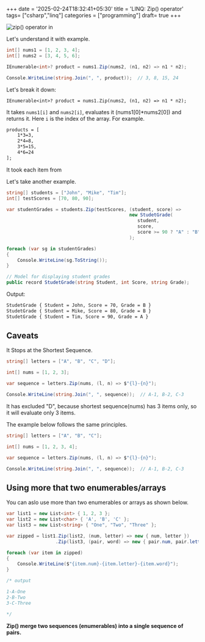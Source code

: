+++
date = '2025-02-24T18:32:41+05:30'
title = 'LINQ: Zip() operator'
tags= ["csharp","linq"]
categories = ["programming"]
draft= true
+++

![zip() operator in](/images/zip.png)

Let's understand it with example.

```cs
int[] nums1 = [1, 2, 3, 4];
int[] nums2 = [3, 4, 5, 6];

IEnumerable<int>? product = nums1.Zip(nums2, (n1, n2) => n1 * n2);

Console.WriteLine(string.Join(", ", product));  // 3, 8, 15, 24
```

Let's break it down:

`IEnumerable<int>? product = nums1.Zip(nums2, (n1, n2) => n1 * n2);`

It takes `nums1[i]` and `nums2[i]`, evaluates it (nums1[0]\*nums2[0]) and returns it. Here `i` is the index of the array. For example.

```txt
products = [
    1*3=3,
    2*4=8,
    3*5=15,
    4*6=24
];
```

It took each item from

Let's take another example.

```cs
string[] students = ["John", "Mike", "Tim"];
int[] testScores = [70, 80, 90];

var studentGrades = students.Zip(testScores, (student, score) =>
                                             new StudetGrade(
                                                student,
                                                score,
                                                score >= 90 ? "A" : "B")
                                             );

foreach (var sg in studentGrades)
{
    Console.WriteLine(sg.ToString());
}

// Model for displaying student grades
public record StudetGrade(string Student, int Score, string Grade);
```

Output:

```bash
StudetGrade { Student = John, Score = 70, Grade = B }
StudetGrade { Student = Mike, Score = 80, Grade = B }
StudetGrade { Student = Tim, Score = 90, Grade = A }
```

## Caveats

It Stops at the Shortest Sequence.

```cs
string[] letters = ["A", "B", "C", "D"];

int[] nums = [1, 2, 3];

var sequence = letters.Zip(nums, (l, n) => $"{l}-{n}");

Console.WriteLine(string.Join(", ", sequence));  // A-1, B-2, C-3
```

It has excluded "D", because shortest sequence(nums) has 3 items only, so it will evaluate only 3 items.

The example below follows the same principles.

```cs
string[] letters = ["A", "B", "C"];

int[] nums = [1, 2, 3, 4];

var sequence = letters.Zip(nums, (l, n) => $"{l}-{n}");

Console.WriteLine(string.Join(", ", sequence));  // A-1, B-2, C-3
```

## Using more that two enumerables/arrays

You can aslo use more than two enumerables or arrays as shown below.

```cs
var list1 = new List<int> { 1, 2, 3 };
var list2 = new List<char> { 'A', 'B', 'C' };
var list3 = new List<string> { "One", "Two", "Three" };

var zipped = list1.Zip(list2, (num, letter) => new { num, letter })
                  .Zip(list3, (pair, word) => new { pair.num, pair.letter, word });

foreach (var item in zipped)
{
    Console.WriteLine($"{item.num}-{item.letter}-{item.word}");
}

/* output

1-A-One
2-B-Two
3-C-Three

*/
```

**Zip() merge two sequences (enumerables) into a single sequence of pairs.**
